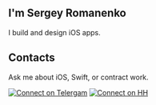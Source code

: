 ## I'm Sergey Romanenko
I build and design iOS apps.

## Contacts

Ask me about iOS, Swift, or contract work.

[![Connect on Telergam](https://img.shields.io/badge/Connect%20on-Telegram-lightgrey)](https://t.me/mcsrg)
[![Connect on HH](https://img.shields.io/badge/Connect%20on-HH.ru-red)](https://hh.ru/resume/6e747190ff08fbd2aa0039ed1f427a504d5679)

<!--
**purpln/purpln** is a ✨ _special_ ✨ repository because its `README.md` (this file) appears on your GitHub profile.
-->
